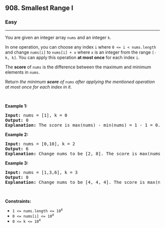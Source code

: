 <h2>908. Smallest Range I</h2><h3>Easy</h3><hr><div style="user-select: auto;"><p style="user-select: auto;">You are given an integer array <code style="user-select: auto;">nums</code> and an integer <code style="user-select: auto;">k</code>.</p>

<p style="user-select: auto;">In one operation, you can choose any index <code style="user-select: auto;">i</code> where <code style="user-select: auto;">0 &lt;= i &lt; nums.length</code> and change <code style="user-select: auto;">nums[i]</code> to <code style="user-select: auto;">nums[i] + x</code> where <code style="user-select: auto;">x</code> is an integer from the range <code style="user-select: auto;">[-k, k]</code>. You can apply this operation <strong style="user-select: auto;">at most once</strong> for each index <code style="user-select: auto;">i</code>.</p>

<p style="user-select: auto;">The <strong style="user-select: auto;">score</strong> of <code style="user-select: auto;">nums</code> is the difference between the maximum and minimum elements in <code style="user-select: auto;">nums</code>.</p>

<p style="user-select: auto;">Return <em style="user-select: auto;">the minimum <strong style="user-select: auto;">score</strong> of </em><code style="user-select: auto;">nums</code><em style="user-select: auto;"> after applying the mentioned operation at most once for each index in it</em>.</p>

<p style="user-select: auto;">&nbsp;</p>
<p style="user-select: auto;"><strong style="user-select: auto;">Example 1:</strong></p>

<pre style="user-select: auto;"><strong style="user-select: auto;">Input:</strong> nums = [1], k = 0
<strong style="user-select: auto;">Output:</strong> 0
<strong style="user-select: auto;">Explanation:</strong> The score is max(nums) - min(nums) = 1 - 1 = 0.
</pre>

<p style="user-select: auto;"><strong style="user-select: auto;">Example 2:</strong></p>

<pre style="user-select: auto;"><strong style="user-select: auto;">Input:</strong> nums = [0,10], k = 2
<strong style="user-select: auto;">Output:</strong> 6
<strong style="user-select: auto;">Explanation:</strong> Change nums to be [2, 8]. The score is max(nums) - min(nums) = 8 - 2 = 6.
</pre>

<p style="user-select: auto;"><strong style="user-select: auto;">Example 3:</strong></p>

<pre style="user-select: auto;"><strong style="user-select: auto;">Input:</strong> nums = [1,3,6], k = 3
<strong style="user-select: auto;">Output:</strong> 0
<strong style="user-select: auto;">Explanation:</strong> Change nums to be [4, 4, 4]. The score is max(nums) - min(nums) = 4 - 4 = 0.
</pre>

<p style="user-select: auto;">&nbsp;</p>
<p style="user-select: auto;"><strong style="user-select: auto;">Constraints:</strong></p>

<ul style="user-select: auto;">
	<li style="user-select: auto;"><code style="user-select: auto;">1 &lt;= nums.length &lt;= 10<sup style="user-select: auto;">4</sup></code></li>
	<li style="user-select: auto;"><code style="user-select: auto;">0 &lt;= nums[i] &lt;= 10<sup style="user-select: auto;">4</sup></code></li>
	<li style="user-select: auto;"><code style="user-select: auto;">0 &lt;= k &lt;= 10<sup style="user-select: auto;">4</sup></code></li>
</ul>
</div>